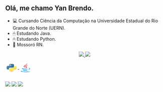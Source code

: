 ## Olá, me chamo Yan Brendo.

- 💻 Cursando Ciência da Computação na Universidade Estadual do Rio Grande do Norte (UERN).
- 🖱 Estudando Java.
- 🖱 Estudando Python.
- 📍 Mossoró RN.

<div align="center">
  <a href="https://github.com/Yan-Brendo">
  <img height="180em" src="https://github-readme-stats.vercel.app/api?username=Yan-Brendo&show_icons=true&theme=dark&include_all_commits=true&count_private=true"/>
  <img height="180em" src="https://github-readme-stats.vercel.app/api/top-langs/?username=Yan-Brendo&layout=compact&langs_count=7&theme=dark"/>
</div>

<div style="display: inline_block"><br>
  <img align="center" alt="Yan-Python" height="30" width="40" src="https://raw.githubusercontent.com/devicons/devicon/master/icons/python/python-original.svg">
  <img align="center" alt="Yan-Java" height="30" width="40" src="https://raw.githubusercontent.com/devicons/devicon/master/icons/java/java-original.svg">
</div>

##

<div>
 <a href="https://instagram.com/yan_brendo" target="_blank"><img src="https://img.shields.io/badge/-Instagram-%23E4405F?style=for-the-badge&logo=instagram&logoColor=white" target="_blank"></a>
   <a href="https://www.linkedin.com/in/yam-brendo-72a81b242/" target="_blank"><img src="https://img.shields.io/badge/-LinkedIn-%230077B5?style=for-the-badge&logo=linkedin&logoColor=white" target="_blank"></a> 
     <a href=https://api.whatsapp.com/send?phone=5583996811760" target="_blank"><img src="https://img.shields.io/badge/-whatsapp-%230077B5?style=for-the-badge&logo=whatsapp&logoColor=white" target="_blank"></a> 
</div>
